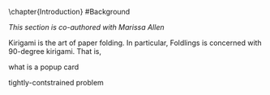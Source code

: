 \chapter{Introduction}
#Background

_This section is co-authored with Marissa Allen_

Kirigami is the art of paper folding.  In particular, Foldlings is concerned with 90-degree kirigami.  That is,  

what is a popup card

tightly-contstrained problem


